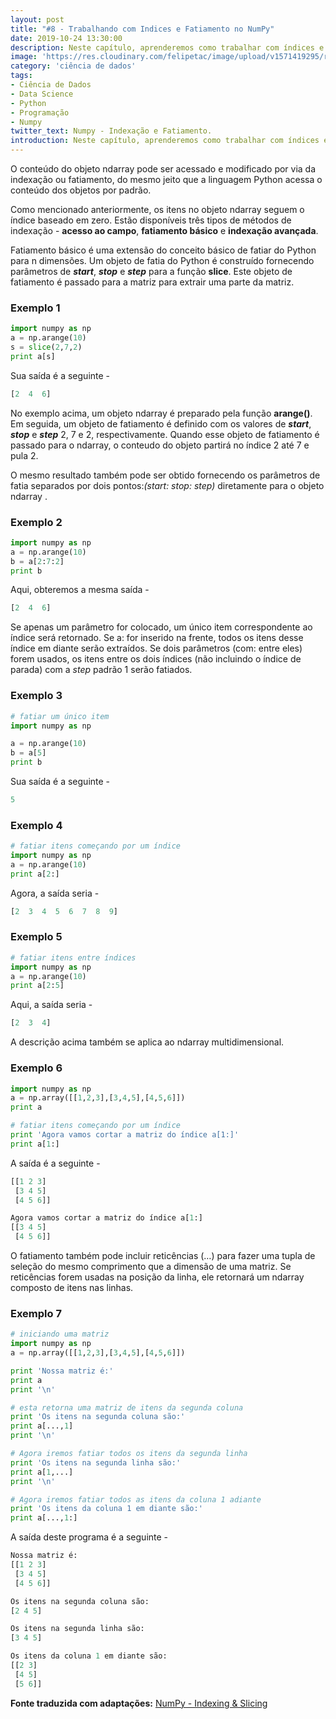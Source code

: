 ```yaml
---
layout: post
title: "#8 - Trabalhando com Indices e Fatiamento no NumPy"
date: 2019-10-24 13:30:00
description: Neste capítulo, aprenderemos como trabalhar com índices e fatiamento de matrizes no NumPy.
image: 'https://res.cloudinary.com/felipetac/image/upload/v1571419295/rubrik3_wy9ufi.jpg'
category: 'ciência de dados'
tags:
- Ciência de Dados
- Data Science
- Python
- Programação
- Numpy
twitter_text: Numpy - Indexação e Fatiamento.
introduction: Neste capítulo, aprenderemos como trabalhar com índices e fatiamento de matrizes no NumPy.
---
```

O conteúdo do objeto ndarray pode ser acessado e modificado por via da indexação ou fatiamento, do mesmo jeito que a linguagem Python acessa o conteúdo dos objetos por padrão.

Como mencionado anteriormente, os itens no objeto ndarray seguem o índice baseado em zero. Estão disponíveis três tipos de métodos de indexação - __acesso ao campo__, __fatiamento básico__ e __indexação avançada__.

Fatiamento básico é uma extensão do conceito básico de fatiar do Python para n dimensões. Um objeto de fatia do Python é construído fornecendo parâmetros de **_start_**, **_stop_** e **_step_** para a função __slice__. Este objeto de fatiamento é passado para a matriz para extrair uma parte da matriz.

### Exemplo 1

```py
import numpy as np
a = np.arange(10)
s = slice(2,7,2)
print a[s]
```

Sua saída é a seguinte -

```py
[2  4  6]
```

No exemplo acima, um objeto ndarray é preparado pela função __arange()__. Em seguida, um objeto de fatiamento é definido com os valores de **_start_**, **_stop_** e **_step_** 2, 7 e 2, respectivamente. Quando esse objeto de fatiamento é passado para o ndarray, o conteudo do objeto partirá no índice 2 até 7 e pula 2.

O mesmo resultado também pode ser obtido fornecendo os parâmetros de fatia separados por dois pontos:_(start: stop: step)_ diretamente para o objeto ndarray .

### Exemplo 2

```py
import numpy as np
a = np.arange(10)
b = a[2:7:2]
print b
```

Aqui, obteremos a mesma saída -

```py
[2  4  6]
```

Se apenas um parâmetro for colocado, um único item correspondente ao índice será retornado. Se a: for inserido na frente, todos os itens desse índice em diante serão extraídos. Se dois parâmetros (com: entre eles) forem usados, os itens entre os dois índices (não incluindo o índice de parada) com a _step_ padrão 1 serão fatiados.

### Exemplo 3

```py
# fatiar um único item
import numpy as np

a = np.arange(10)
b = a[5]
print b
```

Sua saída é a seguinte -

```py
5
```

### Exemplo 4


```py
# fatiar itens começando por um índice
import numpy as np
a = np.arange(10)
print a[2:]
```

Agora, a saída seria -

```py
[2  3  4  5  6  7  8  9]
```

### Exemplo 5

```py
# fatiar itens entre índices
import numpy as np
a = np.arange(10)
print a[2:5]
```

Aqui, a saída seria -

```py
[2  3  4]
```

A descrição acima também se aplica ao ndarray multidimensional.

### Exemplo 6

```py
import numpy as np
a = np.array([[1,2,3],[3,4,5],[4,5,6]])
print a

# fatiar itens começando por um índice
print 'Agora vamos cortar a matriz do índice a[1:]'
print a[1:]
```

A saída é a seguinte -

```py
[[1 2 3]
 [3 4 5]
 [4 5 6]]

Agora vamos cortar a matriz do índice a[1:]
[[3 4 5]
 [4 5 6]]
```

O fatiamento também pode incluir reticências (…) para fazer uma tupla de seleção do mesmo comprimento que a dimensão de uma matriz. Se reticências forem usadas na posição da linha, ele retornará um ndarray composto de itens nas linhas.

### Exemplo 7

```py
# iniciando uma matriz
import numpy as np
a = np.array([[1,2,3],[3,4,5],[4,5,6]])

print 'Nossa matriz é:'
print a
print '\n'

# esta retorna uma matriz de itens da segunda coluna
print 'Os itens na segunda coluna são:'
print a[...,1]
print '\n'

# Agora iremos fatiar todos os itens da segunda linha
print 'Os itens na segunda linha são:'
print a[1,...]
print '\n'

# Agora iremos fatiar todos as itens da coluna 1 adiante
print 'Os itens da coluna 1 em diante são:'
print a[...,1:]
```

A saída deste programa é a seguinte -

```py
Nossa matriz é:
[[1 2 3]
 [3 4 5]
 [4 5 6]]

Os itens na segunda coluna são:
[2 4 5]

Os itens na segunda linha são:
[3 4 5]

Os itens da coluna 1 em diante são:
[[2 3]
 [4 5]
 [5 6]]
```

**Fonte traduzida com adaptações:** [NumPy - Indexing & Slicing](https://www.tutorialspoint.com/numpy/numpy_indexing_and_slicing.htm)
